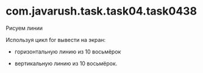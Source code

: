 # com.javarush.task.task04.task0438

Рисуем линии

Используя цикл for вывести на экран:

- горизонтальную линию из 10 восьмёрок

- вертикальную линию из 10 восьмёрок.
